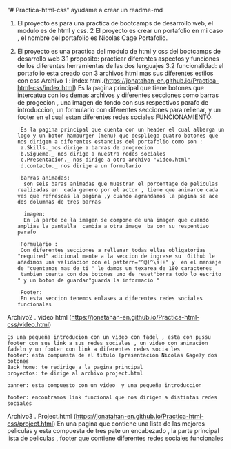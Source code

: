 "# Practica-html-css" 
ayudame a crear un readme-md 
1. El proyecto es para una practica de bootcamps de desarrollo web, el modulo es de html y css.
2  El proyecto es crear un portafolio en mi caso , el nombre del portafolio es Nicolas Cage Portafolio.
3. El proyecto es una practica del modulo de html y css del bootcamps de desarrollo web 
 3.1 proposito: practicar diferentes aspectos y funciones de los diferentes herramientas  de las dos lenguajes 
 3.2 funcionalidad: el  portafolio esta creado con 3 archivos html mas sus diferentes estilos con css
 Archivo 1 : index html.(https://jonatahan-en.github.io/Practica-html-css/index.html)
        Es la pagina principal que  tiene botones que intercatua con los demas archivos y diferentes secciones como barras de progecion , una imagen de fondo con sus respectivos parafo de introduccion, un formulario con diferentes secciones para rellenar, y un footer en el cual estan diferentes redes sociales
        FUNCIONAMIENTO: 

        Es la pagina principal que cuenta con un header el cual alberga un logo y un boton hamburger (menu) que despliega cuatro botones que nos dirigen a diferentes estancias del portafolio como son :
        a.Skills._nos dirige a barras de progrecion
        b.Sigueme._ nos dirige a nuestra redes sociales
        c.Presentacion._ nos dirige a otro archivo "video.html"
        d.contacto._ nos dirige a un formulario 

        barras animadas:
         son seis baras animadas que muestran el porcentage de peliculas realizadas en  cada genero por el actor , tiene que animarce cada ves que refrescas la pagina ,y cuando agrandamos la pagina se ace dos dolumnas de tres barras

         imagen:
         En la parte de la imagen se compone de una imagen que cuando amplias la pantalla  cambia a otra image  ba con su respentivo parafo

        Formulario :
        Con diferentes secciones a rellenar todas ellas obligatorias "required" adicional mente a la seccion de ingrese su  Github le añadimos una validacion con el pattern="^@[^\s]+" y  en el mensaje de "cuentanos mas de ti " le damos un texarea de 180 caracteres
        tambien cuenta con dos botones uno de reset"borra todo lo escrito " y un boton de guardar"guarda la informacio "

        Footer:
        En esta seccion tenemos enlases a diferentes redes sociales funcionales


 Archivo2 . video html (https://jonatahan-en.github.io/Practica-html-css/video.html)
  
    Es una pequeña introducion con un video con fadel , esta con pussu footer con sus link a sus redes sociales , un video con animacion fadeln y un footer con link a diferentes redes socia les 
    footer: esta compuesta de el titulo (presentacion Nicolas Gage)y dos botones
    Back home: te redirige a la pagina principal
    proyectos: te dirige al archivo project.html

    banner: esta compuesto con un video  y una pequeña introduccion

    footer: encontramos link funcional que nos dirigen a distintas redes sociales

Archivo3 . Project.html (https://jonatahan-en.github.io/Practica-html-css/project.html)
    En una pagina   que contiene una lista de las mejores peliculas   y esta compuesta de tres pate un encabezado , la parte principal lista de peliculas , footer que contiene diferentes redes sociales funcionales
   


    

